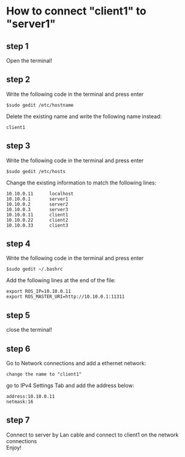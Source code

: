 # How to connect "client1" to "server1"  

## step 1
Open the terminal!

## step 2
Write the following code in the terminal and press enter  

    $sudo gedit /etc/hostname

Delete the existing name and write the following name instead:

    client1
## step 3
Write the following code in the terminal and press enter  

    $sudo gedit /etc/hosts

Change the existing information to match the following lines:  

    10.10.0.11      localhost  
    10.10.0.1       server1  
    10.10.0.2       server2  
    10.10.0.3       server3  
    10.10.0.11      client1  
    10.10.0.22      client2  
    10.10.0.33      client3  

## step 4
Write the following code in the terminal and press enter

    $sudo gedit ~/.bashrc

Add the following lines at the end of the file:

    export ROS_IP=10.10.0.11  
    export ROS_MASTER_URI=http://10.10.0.1:11311

## step 5
close the terminal!  

## step 6
Go to Network connections and add a ethernet network:  

    change the name to "client1"  
go to IPv4 Settings Tab and add the address below:  

    address:10.10.0.11  
    netmask:16  
    
## step 7
Connect to server by Lan cable and connect to client1 on the network connections  
Enjoy!  






